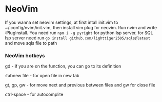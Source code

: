 # NeoVim
If you wanna set neovim settings, at first intall init.vim to ~/.config/nvim/init.vim, then install vim plug for neovim.
Run nvim and write :PlugInstall.
You need run `npm i -g pyright` for python lsp server, for SQL lsp server need run `go install github.com/lighttiger2505/sqls@latest` and move sqls file to path

### NeoVim hotkeys

gd - if you are on the function, you can go to its definition

:tabnew file - for open file in new tab

gt, gp, gw - for move next and previous between files and gw for close file

ctrl-space - for autocomplite
